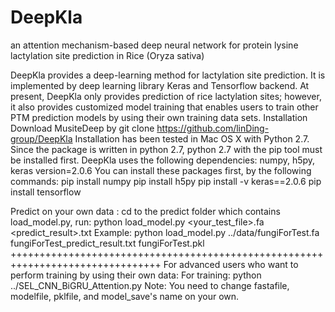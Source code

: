 # DeepKla
an attention mechanism-based deep neural network for protein lysine lactylation site prediction in Rice (Oryza sativa)

DeepKla provides a deep-learning method for lactylation site prediction. It is implemented by deep learning library Keras and Tensorflow backend. At present, DeepKla only provides prediction of rice lactylation sites; however, it also provides customized model training that enables users to train other PTM prediction models by using their own training data sets.
Installation
Download MusiteDeep by
git clone https://github.com/linDing-group/DeepKla
Installation has been tested in Mac OS X with Python 2.7.
Since the package is written in python 2.7, python 2.7 with the pip tool must be installed first. DeepKla uses the following dependencies: numpy, h5py, keras version=2.0.6 You can install these packages first, by the following commands:
pip install numpy
pip install h5py
pip install -v keras==2.0.6
pip install tensorflow


Predict on your own data :
cd to the predict folder which contains load_model.py, run:
python load_model.py <your_test_file>.fa <predict_result>.txt <pklFile>
Example:
python load_model.py ../data/fungiForTest.fa fungiForTest_predict_result.txt fungiForTest.pkl ++++++++++++++++++++++++++++++++++++++++++++++++++++++++++++++++++++++++++++++++
For advanced users who want to perform training by using their own data:
For training:
python ../SEL_CNN_BiGRU_Attention.py
Note: You need to change fastafile, modelfile, pklfile, and model_save's name on your own.
